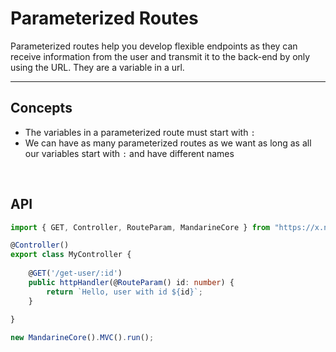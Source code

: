 # Parameterized Routes
Parameterized routes help you develop flexible endpoints as they can receive information from the user and transmit it to the back-end by only using the URL. They are a variable in a url.

----

## Concepts

- The variables in a parameterized route must start with `:`
- We can have as many parameterized routes as we want as long as all our variables start with `:` and have different names

&nbsp;

## API

```typescript
import { GET, Controller, RouteParam, MandarineCore } from "https://x.nest.land/MandarineTS@1.5.0/mod.ts";

@Controller()
export class MyController {
    
    @GET('/get-user/:id')
    public httpHandler(@RouteParam() id: number) {
        return `Hello, user with id ${id}`;
    }
    
}

new MandarineCore().MVC().run();
```
